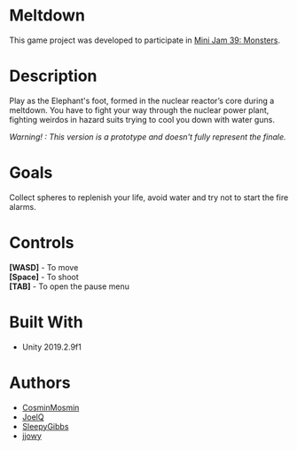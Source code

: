 # Meltdown
This game project was developed to participate in [Mini Jam 39: Monsters](https://cosminmosmin.itch.io/meltdown).

# Description
Play as the Elephant's foot, formed in the nuclear reactor’s core during a meltdown. You have to fight your way through the nuclear power plant, fighting weirdos in hazard suits trying to cool you down with water guns.

*Warning! : This version is a prototype and doesn't fully represent the finale.*

# Goals
Collect spheres to replenish your life, avoid water and try not to start the fire alarms.


# Controls
**[WASD]** - To move<br>
**[Space]** - To shoot<br>
**[TAB]** - To open the pause menu

# Built With
* Unity 2019.2.9f1

# Authors
* [CosminMosmin](https://cosminmosmin.itch.io/)
* [JoelQ](https://joelquey.itch.io/)
* [SleepyGibbs](https://itch.io/profile/sleepygibbs)
* [jjowy](https://itch.io/profile/jjowy)
